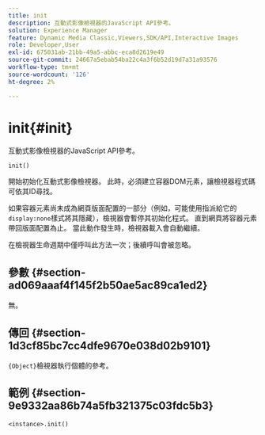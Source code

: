 ```yaml
---
title: init
description: 互動式影像檢視器的JavaScript API參考。
solution: Experience Manager
feature: Dynamic Media Classic,Viewers,SDK/API,Interactive Images
role: Developer,User
exl-id: 675031ab-21bb-49a5-abbc-eca8d2619e49
source-git-commit: 24667a5ebab54ba22c4a3f6b52d19d7a31a93576
workflow-type: tm+mt
source-wordcount: '126'
ht-degree: 2%

---
```


# init{#init}

互動式影像檢視器的JavaScript API參考。

`init()`

開始初始化互動式影像檢視器。 此時，必須建立容器DOM元素，讓檢視器程式碼可依其ID尋找。

如果容器元素尚未成為網頁版面配置的一部分（例如，可能使用指派給它的`display:none`樣式將其隱藏），檢視器會暫停其初始化程式。 直到網頁將容器元素帶回版面配置為止。 當此動作發生時，檢視器載入會自動繼續。

在檢視器生命週期中僅呼叫此方法一次；後續呼叫會被忽略。

## 參數 {#section-ad069aaaf4f145f2b50ae5ac89ca1ed2}

無。

## 傳回 {#section-1d3cf85bc7cc4dfe9670e038d02b9101}

`{Object}`檢視器執行個體的參考。

## 範例 {#section-9e9332aa86b74a5fb321375c03fdc5b3}

```
<instance>.init()
```
